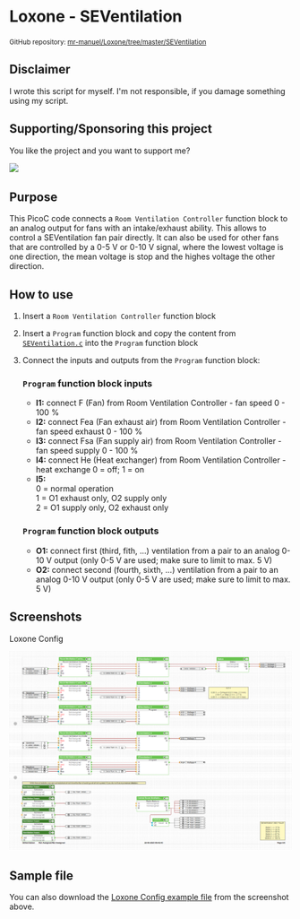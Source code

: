 # Loxone - SEVentilation

<small>GitHub repository: [mr-manuel/Loxone/tree/master/SEVentilation](https://github.com/mr-manuel/Loxone/tree/master/SEVentilation)</small>

## Disclaimer

I wrote this script for myself. I'm not responsible, if you damage something using my script.


## Supporting/Sponsoring this project

You like the project and you want to support me?

[<img src="https://github.md0.eu/uploads/donate-button.svg" height="50">](https://www.paypal.com/donate/?hosted_button_id=3NEVZBDM5KABW)


## Purpose

This PicoC code connects a `Room Ventilation Controller` function block to an analog output for fans with an intake/exhaust ability. This allows to control a SEVentilation fan pair directly. It can also be used for other fans that are controlled by a 0-5 V or 0-10 V signal, where the lowest voltage is one direction, the mean voltage is stop and the highes voltage the other direction.


## How to use

1. Insert a `Room Ventilation Controller` function block
2. Insert a `Program` function block and copy the content from [`SEVentilation.c`](./SEVentilation.c) into the `Program` function block
3. Connect the inputs and outputs from the `Program` function block:

   ### `Program` function block inputs

   - **I1:** connect F (Fan) from Room Ventilation Controller - fan speed 0 - 100 %
   - **I2:** connect Fea (Fan exhaust air) from Room Ventilation Controller - fan speed exhaust 0 - 100 %
   - **I3:** connect Fsa (Fan supply air) from Room Ventilation Controller - fan speed supply 0 - 100 %
   - **I4:** connect He (Heat exchanger) from Room Ventilation Controller - heat exchange 0 = off; 1 = on
   - **I5:**<br>
     0 = normal operation<br>
     1 = O1 exhaust only, O2 supply only<br>
     2 = O1 supply only, O2 exhaust only

   ### `Program` function block outputs

   - **O1:** connect first (third, fith, ...) ventilation from a pair to an analog 0-10 V output (only 0-5 V are used; make sure to limit to max. 5 V)
   - **O2:** connect second (fourth, sixth, ...) ventilation from a pair to an analog 0-10 V output (only 0-5 V are used; make sure to limit to max. 5 V)

## Screenshots

Loxone Config

![SEVentilation](./seventilation-screenshot.png)

## Sample file

You can also download the [Loxone Config example file](./SEVentilation.Loxone) from the screenshot above.
